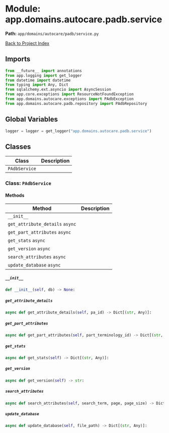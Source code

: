 # Module: app.domains.autocare.padb.service

**Path:** `app/domains/autocare/padb/service.py`

[Back to Project Index](../../../../../index.md)

## Imports
```python
from __future__ import annotations
from app.logging import get_logger
from datetime import datetime
from typing import Any, Dict
from sqlalchemy.ext.asyncio import AsyncSession
from app.core.exceptions import ResourceNotFoundException
from app.domains.autocare.exceptions import PAdbException
from app.domains.autocare.padb.repository import PAdbRepository
```

## Global Variables
```python
logger = logger = get_logger("app.domains.autocare.padb.service")
```

## Classes

| Class | Description |
| --- | --- |
| `PAdbService` |  |

### Class: `PAdbService`

#### Methods

| Method | Description |
| --- | --- |
| `__init__` |  |
| `get_attribute_details` `async` |  |
| `get_part_attributes` `async` |  |
| `get_stats` `async` |  |
| `get_version` `async` |  |
| `search_attributes` `async` |  |
| `update_database` `async` |  |

##### `__init__`
```python
def __init__(self, db) -> None:
```

##### `get_attribute_details`
```python
async def get_attribute_details(self, pa_id) -> Dict[(str, Any)]:
```

##### `get_part_attributes`
```python
async def get_part_attributes(self, part_terminology_id) -> Dict[(str, Any)]:
```

##### `get_stats`
```python
async def get_stats(self) -> Dict[(str, Any)]:
```

##### `get_version`
```python
async def get_version(self) -> str:
```

##### `search_attributes`
```python
async def search_attributes(self, search_term, page, page_size) -> Dict[(str, Any)]:
```

##### `update_database`
```python
async def update_database(self, file_path) -> Dict[(str, Any)]:
```
